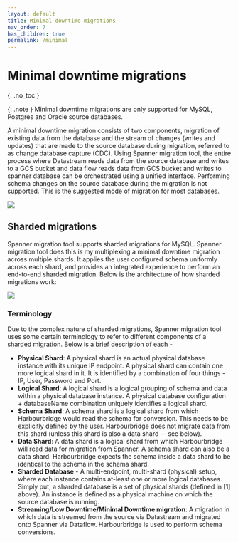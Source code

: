 ```yaml
---
layout: default
title: Minimal downtime migrations
nav_order: 7
has_children: true
permalink: /minimal
---
```


# Minimal downtime migrations
{: .no_toc }

{: .note }
Minimal downtime migrations are only supported for MySQL, Postgres and Oracle source databases.

A minimal downtime migration consists of two components, migration of existing data from the database and the stream of changes (writes and updates) that are made to the source database during migration, referred to as change database capture (CDC). Using Spanner migration tool, the entire process where Datastream reads data from the source database and writes to a GCS bucket and data flow reads data from GCS bucket and writes to spanner database can be orchestrated using a unified interface. Performing schema changes on the source database during the migration is not supported. This is the suggested mode of migration for most databases.

![](https://services.google.com/fh/files/helpcenter/asset-ripjb7eowf.png)

## Sharded migrations

Spanner migration tool supports sharded migrations for MySQL. Spanner migration tool does this is my multiplexing a minimal downtime migration across multiple shards. It applies the user configured schema uniformly across each shard, and provides an integrated experience to perform an end-to-end sharded migration. Below is the architecture of how sharded migrations work:

![](https://services.google.com/fh/files/helpcenter/asset-ripjb7eowf.png)

### Terminology

Due to the complex nature of sharded migrations, Spanner migration tool uses some certain terminology to refer to different components of a sharded migration. Below is a brief description of each -

* **Physical Shard**: A physical shard is an actual physical database instance with its unique IP endpoint. A physical shard can contain one more logical shard in it. It is identified by a combination of four things - IP, User, Password and Port.
* **Logical Shard**: A logical shard is a logical grouping of schema and data within a physical database instance. A physical database configuration + databaseName combination uniquely identifies a logical shard.
* **Schema Shard**: A schema shard is a logical shard from which Harbourbridge would read the schema for conversion. This needs to be explicitly defined by the user. Harbourbridge does not migrate data from this shard (unless this shard is also a data shard -- see below).
* **Data Shard**: A data shard is a logical shard from which Harbourbridge will read data for migration from Spanner. A schema shard can also be a data shard. Harbourbridge expects the schema inside a data shard to be identical to the schema in the schema shard.
* **Sharded Database** - A multi-endpoint, multi-shard (physical) setup, where each instance contains at-least one or more logical databases. Simply put, a sharded database is a set of physical shards (defined in [1] above). An instance is defined as a physical machine on which the source database is running.
* **Streaming/Low Downtime/Minimal Downtime migration**: A migration in which data is streamed from the source via Datastream and migrated onto Spanner via Dataflow. Harbourbridge is used to perform schema conversions.
